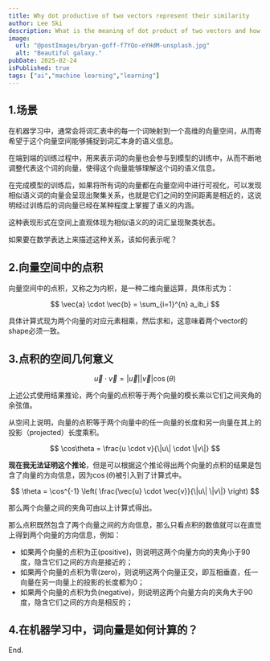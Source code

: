 ```yaml
---
title: Why dot productive of two vectors represent their similarity
author: Lee Ski
description: What is the meaning of dot product of two vectors and how it can be used to represent their similarity.
image:
  url: "@postImages/bryan-goff-f7YQo-eYHdM-unsplash.jpg"
  alt: "Beautiful galaxy."
pubDate: 2025-02-24
isPublished: true
tags: ["ai","machine learning","learning"]
---
```


## 1.场景

在机器学习中，通常会将词汇表中的每一个词映射到一个高维的向量空间，从而寄希望于这个向量空间能够捕捉到词汇本身的语义信息。

在端到端的训练过程中，用来表示词的向量也会参与到模型的训练中，从而不断地调整代表这个词的向量，使得这个向量能够理解这个词的语义信息。

在完成模型的训练后，如果将所有词的向量都在向量空间中进行可视化，可以发现相似语义词的向量会呈现出聚集关系，也就是它们之间的空间距离是相近的，这说明经过训练后的词向量已经在某种程度上掌握了语义的内涵。

这种表现形式在空间上直观体现为相似语义的的词汇呈现聚类状态。

如果要在数学表达上来描述这种关系，该如何表示呢？

## 2.向量空间中的点积

向量空间中的点积，又称之为内积，是一种二维向量运算，具体形式为：

$$
\vec{a} \cdot \vec{b} = \sum_{i=1}^{n} a_ib_i
$$

具体计算式现为两个向量的对应元素相乘，然后求和，这意味着两个vector的shape必须一致。

## 3.点积的空间几何意义

$$
\vec{u} \cdot \vec{v} = |\vec{u}| |\vec{v}| \cos(\theta)
$$

上述公式使用结果推论，两个向量的点积等于两个向量的模长乘以它们之间夹角的余弦值。

从空间上说明，向量的点积等于两个向量中的任一向量的长度和另一向量在其上的投影（projected）长度乘积。

$$
\cos\theta = \frac{u \cdot v}{\|u\| \cdot \|v\|}
$$

**现在我无法证明这个推论**，但是可以根据这个推论得出两个向量的点积的结果是包含了向量的方向信息，因为$\cos(\theta)$被引入到了计算式中。

$$
\theta = \cos^{-1} \left( \frac{\vec{u} \cdot \vec{v}}{\|u\| \|v\|} \right)
$$

那么两个向量之间的夹角可由以上计算式得出。

那么点积既然包含了两个向量之间的方向信息，那么只看点积的数值就可以在直觉上得到两个向量的方向信息，例如：

- 如果两个向量的点积为正(positive)，则说明这两个向量方向的夹角小于90度，隐含它们之间的方向是接近的；
- 如果两个向量的点积为零(zero)，则说明这两个向量正交，即互相垂直，任一向量在另一向量上的投影的长度都为0；
- 如果两个向量的点积为负(negative)，则说明这两个向量方向的夹角大于90度，隐含它们之间的方向是相反的；

## 4.在机器学习中，词向量是如何计算的？

End.
